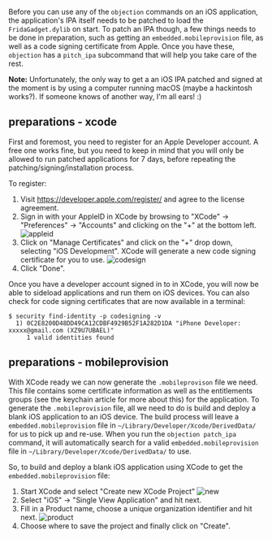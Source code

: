 Before you can use any of the `objection` commands on an iOS application, the application's IPA itself needs to be patched to load the `FridaGadget.dylib` on start. To patch an IPA though, a few things needs to be done in preparation, such as getting an `embedded.mobileprovision` file, as well as a code signing certificate from Apple. Once you have these, `objection` has a `pitch_ipa` subcommand that will help you take care of the rest.

**Note:** Unfortunately, the only way to get a an iOS IPA patched and signed at the moment is by using a computer running macOS (maybe a hackintosh works?). If someone knows of another way, I'm all ears! :)

## preparations - xcode
First and foremost, you need to register for an Apple Developer account. A free one works fine, but you need to keep in mind that you will only be allowed to run patched applications for 7 days, before repeating the patching/signing/installation process. 

To register:

1. Visit https://developer.apple.com/register/ and agree to the license agreement.
2. Sign in with your AppleID in XCode by browsing to "XCode" -> "Preferences" -> "Accounts" and clicking on the "+" at the bottom left.
![appleid](https://i.imgur.com/hKLnf9p.png)
3. Click on "Manage Certificates" and click on the "+" drop down, selecting "iOS Development". XCode will generate a new code signing certificate for you to use.
![codesign](https://i.imgur.com/MMQpyjl.png)
4. Click "Done".

Once you have a developer account signed in to in XCode, you will now be able to sideload applications and run them on iOS devices. You can also check for code signing certificates that are now available in a terminal:

```
$ security find-identity -p codesigning -v
  1) 0C2E8200D48DD49CA12CDBF4929B52F1A282D1DA "iPhone Developer: xxxxx@gmail.com (XZ9U7UBAEL)"
     1 valid identities found
```

## preparations - mobileprovision
With XCode ready we can now generate the `.mobileprovison` file we need. This file contains some certificate information as well as the entitlements groups (see the keychain article for more about this) for the application. To generate the `.mobileprovision` file, all we need to do is build and deploy a blank iOS application to an iOS device. The build process will leave a `embedded.mobileprovision` file in `~/Library/Developer/Xcode/DerivedData/` for us to pick up and re-use. When you run the `objection patch_ipa` command, it will automatically search for a valid `embedded.mobileprovision` file in `~/Library/Developer/Xcode/DerivedData/` to use.

So, to build and deploy a blank iOS application using XCode to get the `embedded.mobileprovision` file:

1. Start XCode and select "Create new XCode Project"
![new](https://i.imgur.com/pgI9GjJ.png)
2. Select "iOS" -> "Single View Application" and hit next.
3. Fill in a Product name, choose a unique organization identifier and hit next.
![product](https://i.imgur.com/T2takof.png)
4. Choose where to save the project and finally click on "Create".